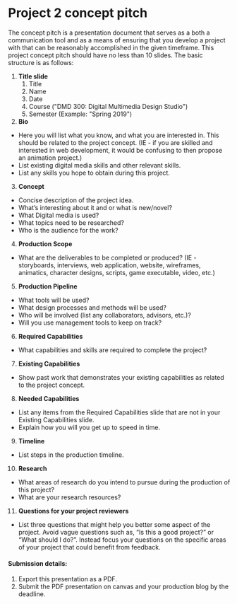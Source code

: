 # Project 2 concept pitch

The concept pitch is a presentation document that serves as a both a communication tool and as a means of ensuring that you develop a project with that can be reasonably accomplished in the given timeframe. This project concept pitch should have no less than 10 slides. The basic structure is as follows:

1. **Title slide**
   1. Title
   2. Name
   3. Date
   4. Course ("DMD 300: Digital Multimedia Design Studio")
   5. Semester (Example: "Spring 2019")
2. **Bio**
  - Here you will list what you know, and what you are interested in. This should be related to the project concept. \(IE - if you are skilled and interested in web development, it would be confusing to then propose an animation project.\)
  - List existing digital media skills and other relevant skills.
  - List any skills you hope to obtain during this project.
3. **Concept**
  - Concise description of the project idea.
  - What’s interesting about it and or what is new/novel?
  - What Digital media is used?
  - What topics need to be researched?
  - Who is the audience for the work?
4. **Production Scope**
  - What are the deliverables to be completed or produced? (IE - storyboards, interviews, web application, website, wireframes, animatics, character designs, scripts, game executable, video, etc.)
5. **Production Pipeline**
  - What tools will be used?
  - What design processes and methods will be used?
  - Who will be involved (list any collaborators, advisors, etc.)?
  - Will you use management tools to keep on track?
6. **Required Capabilities**
  - What capabilities and skills are required to complete the project?
7. **Existing Capabilities**
  - Show past work that demonstrates your existing capabilities as related to the project concept.
8. **Needed Capabilities**
  - List any items from the Required Capabilities slide that are not in your Existing Capabilities slide.
  - Explain how you will you get up to speed in time.
9. **Timeline**
  - List steps in the production timeline.
10. **Research**
  - What areas of research do you intend to pursue during the production of this project?
  - What are your research resources?
11. **Questions for your project reviewers**
  - List three questions that might help you better some aspect of the project. Avoid vague questions such as, “Is this a good project?” or “What should I do?”. Instead focus your questions on the specific areas of your project that could benefit from feedback. 


#### Submission details:

1. Export this presentation as a PDF.
2. Submit the PDF presentation on canvas and your production blog by the deadline.




  



